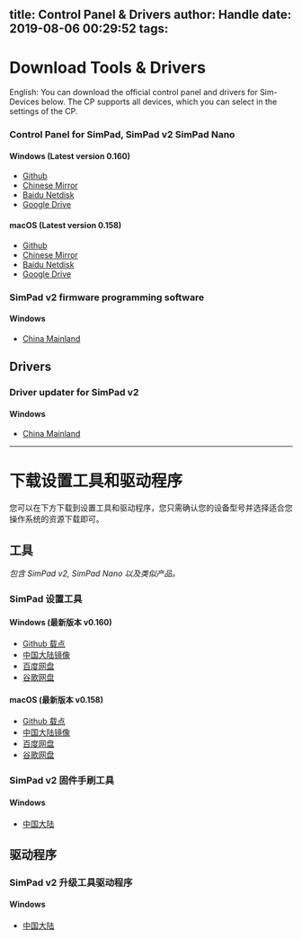 title: Control Panel & Drivers
author: Handle
date: 2019-08-06 00:29:52
tags:
---
# Download Tools & Drivers

English:
You can download the official control panel and drivers for Sim-Devices below. The CP supports all devices, which you can select in the settings of the CP.

<!--more-->

### Control Panel for SimPad, SimPad v2 SimPad Nano

#### Windows (Latest version 0.160)

- [Github](https://github.com/iamapig120/simpad-control-panel/releases/latest)
- [Chinese Mirror](http://simshop.po-i.cc:8117/check-roms/simpad_control_pannel.zip)
- [Baidu Netdisk](https://pan.baidu.com/s/1iyKR8VuCHOcb268qGasDjw)
- [Google Drive](https://drive.google.com/open?id=1BKlzmygNA-BeAlN8PIP6oxpImct3_gvv)

#### macOS (Latest version 0.158)

- [Github](https://github.com/iamapig120/simpad-control-panel/releases/latest)
- [Chinese Mirror](http://simshop.po-i.cc:8117/check-roms/simpad_control_pannel_darwin.dmg)
- [Baidu Netdisk](https://pan.baidu.com/s/1iyKR8VuCHOcb268qGasDjw)
- [Google Drive](https://drive.google.com/open?id=1BKlzmygNA-BeAlN8PIP6oxpImct3_gvv)

### SimPad v2 firmware programming software

#### Windows

- [China Mainland](http://simshop.po-i.cc:8117/check-roms/updateTool.zip)

## Drivers

### Driver updater for SimPad v2

#### Windows

- [China Mainland](http://simshop.po-i.cc:8117/check-roms/DRIVER.zip)

---

# 下载设置工具和驱动程序

您可以在下方下载到设置工具和驱动程序，您只需确认您的设备型号并选择适合您操作系统的资源下载即可。

## 工具

*包含 SimPad v2, SimPad Nano 以及类似产品。*

### SimPad 设置工具

#### Windows (最新版本 v0.160)

- [Github 载点](https://github.com/iamapig120/simpad-control-panel/releases/latest)
- [中国大陆镜像](http://simshop.po-i.cc:8117/check-roms/simpad_control_pannel.zip)
- [百度网盘](https://pan.baidu.com/s/1iyKR8VuCHOcb268qGasDjw)
- [谷歌网盘](https://drive.google.com/open?id=1BKlzmygNA-BeAlN8PIP6oxpImct3_gvv)

#### macOS (最新版本 v0.158)

- [Github 载点](https://github.com/iamapig120/simpad-control-panel/releases/latest)
- [中国大陆镜像](http://simshop.po-i.cc:8117/check-roms/simpad_control_pannel_darwin.dmg)
- [百度网盘](https://pan.baidu.com/s/1iyKR8VuCHOcb268qGasDjw)
- [谷歌网盘](https://drive.google.com/open?id=1BKlzmygNA-BeAlN8PIP6oxpImct3_gvv)

### SimPad v2 固件手刷工具

#### Windows

- [中国大陆](http://simshop.po-i.cc:8117/check-roms/updateTool.zip)

## 驱动程序

### SimPad v2 升级工具驱动程序

#### Windows

- [中国大陆](http://simshop.po-i.cc:8117/check-roms/DRIVER.zip)